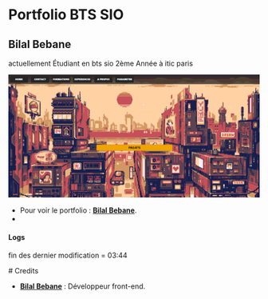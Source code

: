 # Portfolio BTS SIO
## Bilal Bebane

<p> actuellement Étudiant en bts sio 2ème Année à itic paris </p>

<p align="center">
	<img src="./asset/image/wallpaper.png" width="900">
</p>

* Pour voir le portfolio : **[Bilal Bebane](https://firebebane.github.io/ePortfolio/)**.
* 
#### Logs

<p>fin des dernier modification = 03:44 </p>
# Credits

* [**Bilal Bebane**](https://github.com/firebebane) : Développeur front-end.
